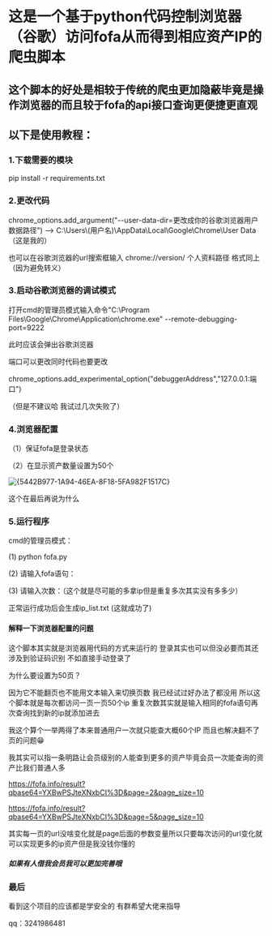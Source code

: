# 这是一个基于python代码控制浏览器（谷歌）访问fofa从而得到相应资产IP的爬虫脚本

## 这个脚本的好处是相较于传统的爬虫更加隐蔽毕竟是操作浏览器的而且较于fofa的api接口查询更便捷更直观
 
 ## 以下是使用教程：

### 1.下载需要的模块

pip install -r requirements.txt

### 2.更改代码

chrome_options.add_argument("--user-data-dir=更改成你的谷歌浏览器用户数据路径") --> C:\\Users\\(用户名)\\AppData\\Local\\Google\\Chrome\\User Data（这是我的）

也可以在谷歌浏览器的url搜索框输入 chrome://version/ 个人资料路径  格式同上（因为避免转义）

### 3.启动谷歌浏览器的调试模式

打开cmd的管理员模式输入命令"C:\Program Files\Google\Chrome\Application\chrome.exe" --remote-debugging-port=9222 

此时应该会弹出谷歌浏览器

端口可以更改同时代码也要更改

chrome_options.add_experimental_option("debuggerAddress","127.0.0.1:端口")

（但是不建议哈 我试过几次失败了）

### 4.浏览器配置

（1）保证fofa是登录状态

（2）在显示资产数量设置为50个

![{5442B977-1A94-46EA-8F18-5FA982F1517C}](https://github.com/user-attachments/assets/b861dabf-2d20-4575-b469-d4c66a53f084)


这个在最后再说为什么

### 5.运行程序

cmd的管理员模式：

(1) python fofa.py

(2) 请输入fofa语句：

(3) 请输入次数：（这个就是尽可能的多拿ip但是重复多次其实没有多多少）

正常运行成功后会生成ip_list.txt (这就成功了)


#### 解释一下浏览器配置的问题 

这个脚本其实就是浏览器用代码的方式来运行的 登录其实也可以但没必要而其还涉及到验证码识别 不如直接手动登录了 

为什么要设置为50页？ 

因为它不能翻页也不能用文本输入来切换页数 我已经试过好办法了都没用 所以这个脚本就是每次都访问一页一页50个ip 重复次数其实就是输入相同的fofa语句再次查询找到新的ip就添加进去

我这个算个一举两得了本来普通用户一次就只能查大概60个IP 而且也解决翻不了页的问题😁

我其实可以指一条明路让会员级别的人能查到更多的资产毕竟会员一次能查询的资产比我们普通人多

https://fofa.info/result?qbase64=YXBwPSJteXNxbCI%3D&page=2&page_size=10

https://fofa.info/result?qbase64=YXBwPSJteXNxbCI%3D&page=5&page_size=10

其实每一页的url没啥变化就是page后面的参数变量所以只要每次访问的url变化就可以实现更多的ip资产但是我没钱你懂的

##### 如果有人借我会员我可以更加完善哦

### 最后
 
 看到这个项目的应该都是学安全的 有群希望大佬来指导

qq：3241986481



 





